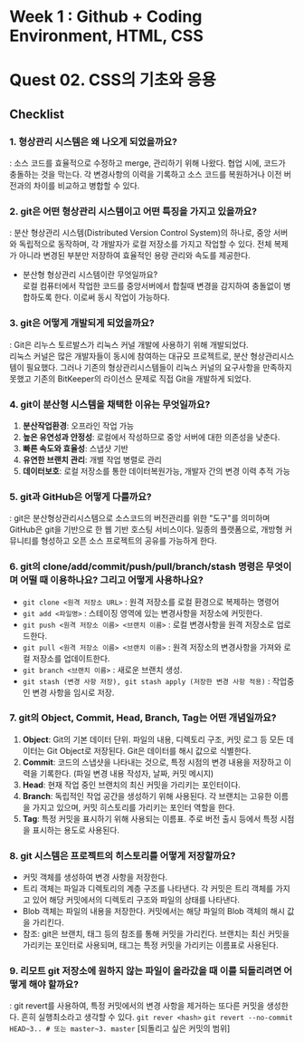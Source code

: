 # Week 1 : Github + Coding Environment, HTML, CSS
# Quest 02. CSS의 기초와 응용
## Checklist
### 1. 형상관리 시스템은 왜 나오게 되었을까요?   
: 소스 코드를 효율적으로 수정하고 merge, 관리하기 위해 나왔다. 협업 시에, 코드가 충돌하는 것을 막는다. 각 변경사항의 이력을 기록하고 소스 코드를 복원하거나 이전 버전과의 차이를 비교하고 병합할 수 있다.
### 2. git은 어떤 형상관리 시스템이고 어떤 특징을 가지고 있을까요?   
: 분산 형상관리 시스템(Distributed Version Control System)의 하나로, 중앙 서버와 독립적으로 동작하며, 각 개발자가 로컬 저장소를 가지고 작업할 수 있다. 전체 복제가 아니라 변경된 부분만 저장하여 효율적인 용량 관리와 속도를 제공한다.   
  - 분산형 형상관리 시스템이란 무엇일까요?   
  로컬 컴퓨터에서 작업한 코드를 중앙서버에서 합칠때 변경을 감지하여 충돌없이 병합하도록 한다. 이로써 동시 작업이 가능하다.
### 3. git은 어떻게 개발되게 되었을까요?   
: Git은 리누스 토르발스가 리눅스 커널 개발에 사용하기 위해 개발되었다.   
리눅스 커널은 많은 개발자들이 동시에 참여하는 대규모 프로젝트로, 분산 형상관리시스템이 필요했다. 그러나 기존의 형상관리시스템들이 리눅스 커널의 요구사항을 만족하지 못했고 기존의 BitKeeper의 라이선스 문제로 직접 Git을 개발하게 되었다.
### 4. git이 분산형 시스템을 채택한 이유는 무엇일까요?   
1. **분산작업환경**: 오프라인 작업 가능
2. **높은 유연성과 안정성**: 로컬에서 작성하므로 중앙 서버에 대한 의존성을 낮춘다.
3. **빠른 속도와 효율성**: 스냅샷 기반
4. **유연한 브랜치 관리**: 개별 작업 병렬로 관리
5. **데이터보호**: 로컬 저장소를 통한 데이터복원가능, 개발자 간의 변경 이력 추적 가능
### 5. git과 GitHub은 어떻게 다를까요?   
: git은 분산형상관리시스템으로 소스코드의 버전관리를 위한 "도구"를 의미하며 GitHub은 git을 기반으로 한 웹 기반 호스팅 서비스이다. 일종의 플랫폼으로, 개방형 커뮤니티를 형성하고 오픈 소스 프로젝트의 공유를 가능하게 한다.
### 6. git의 clone/add/commit/push/pull/branch/stash 명령은 무엇이며 어떨 때 이용하나요? 그리고 어떻게 사용하나요?   
- `git clone <원격 저장소 URL>` : 원격 저장소를 로컬 환경으로 복제하는 명령어
- `git add <파일명>` : 스테이징 영역에 있는 변경사항을 저장소에 커밋한다.
- `git push <원격 저장소 이름> <브랜치 이름>` : 로컬 변경사항을 원격 저장소로 업로드한다.
- `git pull <원격 저장소 이름> <브랜치 이름>` : 원격 저장소의 변경사항을 가져와 로컬 저장소를 업데이트한다.
- `git branch <브랜치 이름>` : 새로운 브랜치 생성.
- `git stash (변경 사항 저장), git stash apply (저장한 변경 사항 적용)` : 작업중인 변경 사항을 임시로 저장.

### 7. git의 Object, Commit, Head, Branch, Tag는 어떤 개념일까요? 
1. **Object**: Git의 기본 데이터 단위. 파일의 내용, 디렉토리 구조, 커밋 로그 등 모든 데이터는 Git Object로 저장된다. Git은 데이터를 해시 값으로 식별한다.
2. **Commit**: 코드의 스냅샷을 나타내는 것으로, 특정 시점의 변경 내용을 저장하고 이력을 기록한다. (파일 변경 내용 작성자, 날짜, 커밋 메시지)
3. **Head**: 현재 작업 중인 브랜치의 최신 커밋을 가리키는 포인터이다.
4. **Branch**: 독립적인 작업 공간을 생성하기 위해 사용된다. 각 브랜치는 고유한 이름을 가지고 있으며, 커밋 히스토리를 가리키는 포인터 역할을 한다.
5. **Tag**: 특정 커밋을 표시하기 위해 사용되는 이름표. 주로 버전 출시 등에서 특정 시점을 표시하는 용도로 사용된다.
### 8. git 시스템은 프로젝트의 히스토리를 어떻게 저장할까요?
- 커밋 객체를 생성하여 변경 사항을 저장한다. 
- 트리 객체는 파일과 디렉토리의 계층 구조를 나타낸다. 각 커밋은 트리 객체를 가지고 있어 해당 커밋에서의 디렉토리 구조와 파일의 상태를 나타낸다.
- Blob 객체는 파일의 내용을 저장한다. 커밋에서는 해당 파일의 Blob 객체의 해시 값을 가리킨다.
- 참조: git은 브랜치, 태그 등의 참조를 통해 커밋을 가리킨다. 브랜치는 최신 커밋을 가리키는 포인터로 사용되며, 태그는 특정 커밋을 가리키는 이름표로 사용된다.
### 9. 리모트 git 저장소에 원하지 않는 파일이 올라갔을 때 이를 되돌리려면 어떻게 해야 할까요?
: git revert를 사용하여, 특정 커밋에서의 변경 사항을 제거하는 또다른 커밋을 생성한다. 흔히 실행최소라고 생각할 수 있다.
`git rever <hash>`
`git revert --no-commit HEAD~3.. # 또는 master~3. master`  [되돌리고 싶은 커밋의 범위]

